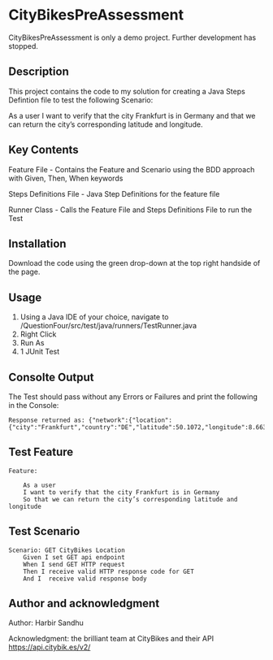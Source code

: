 # CityBikesPreAssessment

CityBikesPreAssessment is only a demo project. Further development has stopped. 

## Description

This project contains the code to my solution for creating a Java Steps Defintion file to test the following Scenario:

As a user I want to verify that the city Frankfurt is in Germany and that we can return the city’s corresponding latitude and longitude.

## Key Contents

Feature File - Contains the Feature and Scenario using the BDD approach with Given, Then, When keywords

Steps Definitions File - Java Step Definitions for the feature file

Runner Class - Calls the Feature File and Steps Definitions File to run the Test

## Installation

Download the code using the green drop-down at the top right handside of the page.

## Usage

1. Using a Java IDE of your choice, navigate to /QuestionFour/src/test/java/runners/TestRunner.java
2. Right Click
3. Run As
4. 1 JUnit Test

## Consolte Output

The Test should pass without any Errors or Failures and print the following in the Console:

```
Response returned as: {"network":{"location":{"city":"Frankfurt","country":"DE","latitude":50.1072,"longitude":8.66375}}}
```

## Test Feature

```
Feature: 		

	As a user
	I want to verify that the city Frankfurt is in Germany
	So that we can return the city’s corresponding latitude and longitude
```

## Test Scenario

```
Scenario: GET CityBikes Location
	Given I set GET api endpoint
	When I send GET HTTP request
	Then I receive valid HTTP response code for GET
	And I  receive valid response body  
```

## Author and acknowledgment

Author: Harbir Sandhu

Acknowledgment: the brilliant team at CityBikes and their API https://api.citybik.es/v2/

